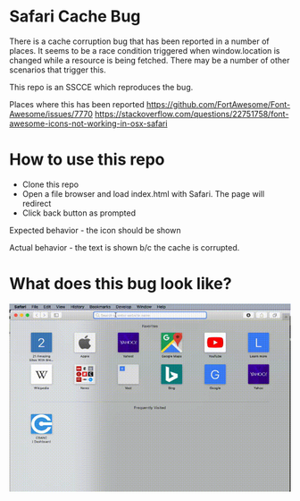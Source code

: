 # Safari Cache Bug

There is a cache corruption bug that has been reported in a number of places. It seems to be a race condition triggered when window.location is changed while a resource is being fetched. There may be a number of other scenarios that trigger this.

This repo is an SSCCE which reproduces the bug.

Places where this has been reported
https://github.com/FortAwesome/Font-Awesome/issues/7770
https://stackoverflow.com/questions/22751758/font-awesome-icons-not-working-in-osx-safari

# How to use this repo

- Clone this repo
- Open a file browser and load index.html with Safari. The page will redirect
- Click back button as prompted

Expected behavior - the icon should be shown

Actual behavior - the text is shown b/c the cache is corrupted.

# What does this bug look like?

![Repro](https://raw.githubusercontent.com/doanythingfordethklok/safari-cache-bug/master/repro.gif)

